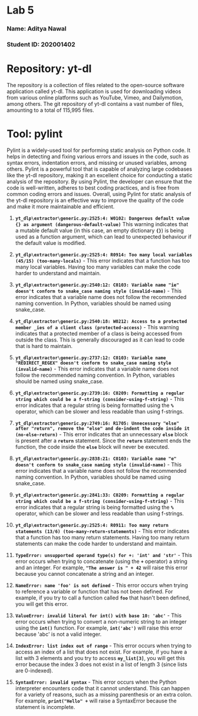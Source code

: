 # Lab 5

### Name: Aditya Nawal

### Student ID: 202001402

# Repository: yt-dl

The repository is a collection of files related to the open-source software application called yt-dl. This application is used for downloading videos from various online platforms such as YouTube, Vimeo, and Dailymotion, among others. The git repository of yt-dl contains a vast number of files, amounting to a total of 115,995 files.

# Tool: pylint

Pylint is a widely-used tool for performing static analysis on Python code. It helps in detecting and fixing various errors and issues in the code, such as syntax errors, indentation errors, and missing or unused variables, among others. Pylint is a powerful tool that is capable of analyzing large codebases like the yt-dl repository, making it an excellent choice for conducting a static analysis of the repository. By using Pylint, the developer can ensure that the code is well-written, adheres to best coding practices, and is free from common coding errors and issues. Overall, using Pylint for static analysis of the yt-dl repository is an effective way to improve the quality of the code and make it more maintainable and efficient.

1. **`yt_dlp\extractor\generic.py:2525:4: W0102: Dangerous default value {} as argument (dangerous-default-value)`** This warning indicates that a mutable default value (in this case, an empty dictionary **`{}`**) is being used as a function argument, which can lead to unexpected behaviour if the default value is modified.

2. **`yt_dlp\extractor\generic.py:2525:4: R0914: Too many local variables (45/15) (too-many-locals)`** - This error indicates that a function has too many local variables. Having too many variables can make the code harder to understand and maintain.

3. **`yt_dlp\extractor\generic.py:2540:12: C0103: Variable name "ie" doesn't conform to snake_case naming style (invalid-name)`** - This error indicates that a variable name does not follow the recommended naming convention. In Python, variables should be named using snake_case.

4. **`yt_dlp\extractor\generic.py:2540:18: W0212: Access to a protected member _ies of a client class (protected-access)`** - This warning indicates that a protected member of a class is being accessed from outside the class. This is generally discouraged as it can lead to code that is hard to maintain.

5. **`yt_dlp\extractor\generic.py:2737:12: C0103: Variable name "REDIRECT_REGEX" doesn't conform to snake_case naming style (invalid-name)`** - This error indicates that a variable name does not follow the recommended naming convention. In Python, variables should be named using snake_case.

6. **`yt_dlp\extractor\generic.py:2739:16: C0209: Formatting a regular string which could be a f-string (consider-using-f-string)`** - This error indicates that a regular string is being formatted using the **`%`** operator, which can be slower and less readable than using f-strings.

7. **`yt_dlp\extractor\generic.py:2749:16: R1705: Unnecessary "else" after "return", remove the "else" and de-indent the code inside it (no-else-return)`** - This error indicates that an unnecessary **`else`** block is present after a **`return`** statement. Since the **`return`** statement ends the function, the code inside the **`else`** block will never be executed.

8. **`yt_dlp\extractor\generic.py:2838:21: C0103: Variable name "e" doesn't conform to snake_case naming style (invalid-name)`** - This error indicates that a variable name does not follow the recommended naming convention. In Python, variables should be named using snake_case.

9. **`yt_dlp\extractor\generic.py:2841:33: C0209: Formatting a regular string which could be a f-string (consider-using-f-string)`** - This error indicates that a regular string is being formatted using the **`%`** operator, which can be slower and less readable than using f-strings.

10. **`yt_dlp\extractor\generic.py:2525:4: R0911: Too many return statements (13/6) (too-many-return-statements)`** - This error indicates that a function has too many return statements. Having too many return statements can make the code harder to understand and maintain.

11. **`TypeError: unsupported operand type(s) for +: 'int' and 'str'`** - This error occurs when trying to concatenate (using the **`+`** operator) a string and an integer. For example, **`"The answer is " + 42`** will raise this error because you cannot concatenate a string and an integer.

12. **`NameError: name 'foo' is not defined`** - This error occurs when trying to reference a variable or function that has not been defined. For example, if you try to call a function called **`foo`** that hasn't been defined, you will get this error.

13. **`ValueError: invalid literal for int() with base 10: 'abc'`** - This error occurs when trying to convert a non-numeric string to an integer using the **`int()`** function. For example, **`int('abc')`** will raise this error because 'abc' is not a valid integer.

14. **`IndexError: list index out of range`** - This error occurs when trying to access an index of a list that does not exist. For example, if you have a list with 3 elements and you try to access **`my_list[3]`**, you will get this error because the index 3 does not exist in a list of length 3 (since lists are 0-indexed).

15. **`SyntaxError: invalid syntax`** - This error occurs when the Python interpreter encounters code that it cannot understand. This can happen for a variety of reasons, such as a missing parenthesis or an extra colon. For example, **`print("Hello" +`** will raise a SyntaxError because the statement is incomplete.
